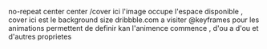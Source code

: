 no-repeat center center /cover  ici l'image occupe l'espace disponible  , cover ici est le background size
dribbble.com a visiter 
@keyframes pour les animations permettent de definir kan l'animence commence , d'ou a d'ou  et d'autres proprietes 